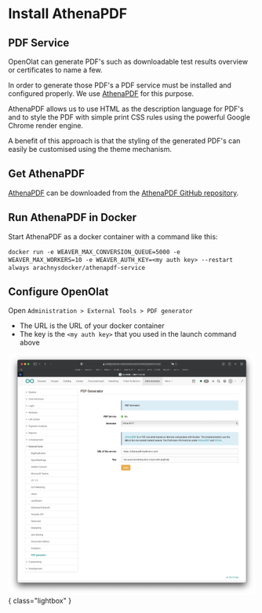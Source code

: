 # Install AthenaPDF

## PDF Service

OpenOlat can generate PDF's such as downloadable test results overview or certificates to name a few. 

In order to generate those PDF's a PDF service must be installed and configured properly. We use [AthenaPDF](https://www.athenapdf.com) for this purpose. 

AthenaPDF allows us to use HTML as the description language for PDF's and to style the PDF with simple print CSS rules 
using the powerful Google Chrome render engine. 

A benefit of this approach is that the styling of the generated PDF's can easily be customised using the theme mechanism. 

## Get AthenaPDF

[AthenaPDF](https://www.athenapdf.com) can be downloaded from the [AthenaPDF GitHub repository](https://github.com/arachnys/athenapdf/tree/master/weaver).


## Run AthenaPDF in Docker

Start AthenaPDF as a docker container with a command like this:

	docker run -e WEAVER_MAX_CONVERSION_QUEUE=5000 -e WEAVER_MAX_WORKERS=10 -e WEAVER_AUTH_KEY=<my auth key> --restart always arachnysdocker/athenapdf-service

## Configure OpenOlat

Open `Administration > External Tools > PDF generator` 

- The URL is the URL of your docker container
- The key is the `<my auth key>` that you used in the launch command above

![](assets/oo-admin-athenapdf.png){ class="lightbox" }


